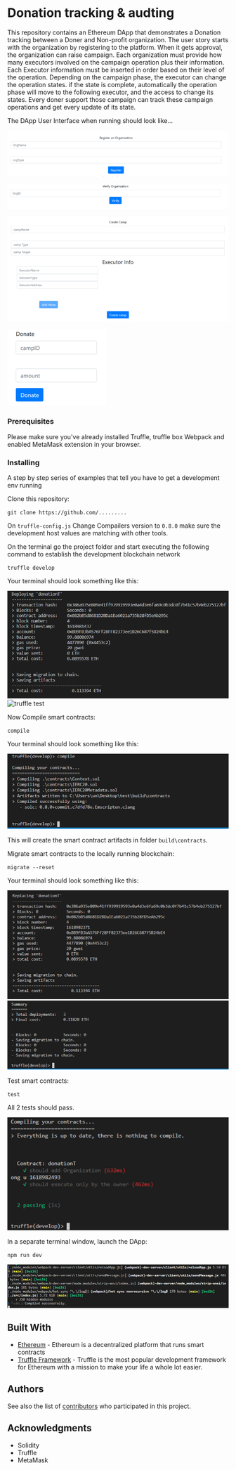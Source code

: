 # Donation tracking & audting

This repository contains an Ethereum DApp that demonstrates a Donation tracking between a Doner and Non-profit organization. The user story starts with the organization by registering to the platform. When it gets approval, the organization can raise campaign. Each organization must provide how many executors involved on the campaign operation plus their information. Each Executor information must be inserted in order based on their level of the operation. Depending on the campaign phase, the executor can change the operation states. if the state is complete, automatically the operation phase will move to the following executor, and the access to change its states. Every doner support those campaign can track these campaign operations and get every update of its state.

The DApp User Interface when running should look like...

![image](images/regOrg.PNG)

![image](images/verOrg.PNG)

![image](images/add_camp.PNG)

![image](images/donate.PNG)




### Prerequisites

Please make sure you've already installed Truffle, truffle box Webpack and enabled MetaMask extension in your browser.


### Installing

A step by step series of examples that tell you have to get a development env running

Clone this repository:

```
git clone https://github.com/.........
```

On ```truffle-config.js``` Change Compailers version to ```0.8.0``` make sure the development host values are matching with other tools.

On the terminal go the project folder and start executing the following command to establish the development blockchain network
```
truffle develop
```

Your terminal should look something like this:

![truffle test](images/truffle_develop1.PNG)
![truffle test](images/truffle_develop2.PNG)

Now Compile smart contracts:

```
compile
```

Your terminal should look something like this:

![truffle test](images/compile_1.PNG)

This will create the smart contract artifacts in folder ```build\contracts```.

Migrate smart contracts to the locally running blockchain:

```
migrate --reset
```

Your terminal should look something like this:

![truffle test](images/migrate_1.PNG)
![truffle test](images/migrate_2.PNG)

Test smart contracts:

```
test
```

All 2 tests should pass.

![truffle test](images/test_1.PNG)


In a separate terminal window, launch the DApp:

```
npm run dev
```

![truffle test](images/run_dev.PNG)

## Built With

* [Ethereum](https://www.ethereum.org/) - Ethereum is a decentralized platform that runs smart contracts
* [Truffle Framework](http://truffleframework.com/) - Truffle is the most popular development framework for Ethereum with a mission to make your life a whole lot easier.


## Authors

See also the list of [contributors](https://github.com/your/project/contributors.md) who participated in this project.

## Acknowledgments

* Solidity
* Truffle
* MetaMask
